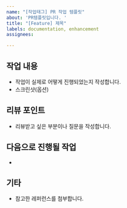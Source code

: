 ```yaml
---
name: "[작업태그] PR 작업 템플릿"
about: 'PR템플릿입니다. '
title: "[Feature] 제목"
labels: documentation, enhancement
assignees:

---
```


## 작업 내용
* 작업이 실제로 어떻게 진행되었는지 작성합니다. 
* 스크린샷(옵션)
 
## 리뷰 포인트
* 리뷰받고 싶은 부분이나 질문을 작성합니다. 

## 다음으로 진행될 작업
*  

## 기타 
* 참고한 레퍼런스를 첨부합니다. 

